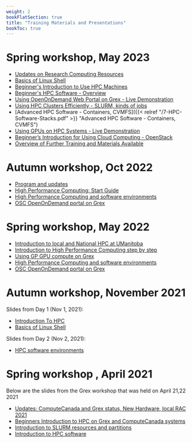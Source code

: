 ```yaml
---
weight: 2
bookFlatSection: true
title: "Training Materials and Presentations"
bookToc: true
---
```


# Spring workshop, May 2023

* [Updates on Research Computing Resources](https://github.com/um-grex/grex-docs/blob/main/static/1-Intro-and-Programme-Spring-2023.pdf)
* [Basics of Linux Shell](https://github.com/um-grex/grex-docs/blob/main/static/2-Linux-Shell-Basics.pdf)
* [Beginner's Introduction to Use HPC Machines](https://github.com/um-grex/grex-docs/blob/main/static/3-Beginning-With-HPC-Basics.pdf)
* [Beginner's HPC Software - Overview](https://github.com/um-grex/grex-docs/blob/main/static/4-Beginning-With-HPC-Software.pdf)
* [Using OpenOnDemand Web Portal on Grex - Live Demonstration](https://github.com/um-grex/grex-docs/blob/main/static/5-OSC-OnDemand-on-Grex-Spring-2023.pdf)
* [Using HPC Clusters Efficiently - SLURM, kinds of jobs](https://github.com/um-grex/grex-docs/blob/main/static/6-Using-HPC-Clusters-Efficiently.pdf)
* [Advanced HPC Software - Containers, CVMFS]({{< relref "/7-HPC-Software-Stacks.pdf" >}} "Advanced HPC Software - Containers, CVMFS")
* [Using GPUs on HPC Systems - Live Demonstration](https://github.com/um-grex/grex-docs/blob/main/static/8-Using-GPU-nodes-on-Grex-and-DRAC-updates-2023.pdf)
* [Beginner’s Introduction for Using Cloud Computing - OpenStack](https://github.com/um-grex/grex-docs/blob/main/static/9-OpenStack-Community-Cloud-Beginner.pdf)
* [Overview of Further Training and Materials Available](https://github.com/um-grex/grex-docs/blob/main/static/10-HPC-Trainings-and-Documentation.pdf)

# Autumn workshop, Oct 2022

* [Program and updates](https://github.com/um-grex/grex-docs/blob/main/static/Programme-And-Grex-Updates-Autumn2022.pdf)
* [High Performance Computing: Start Guide](https://github.com/um-grex/grex-docs/blob/main/static/Start-Guide-HPC-Grex-Autumn2022.pdf)
* [High Performance Computing and software environments](https://github.com/um-grex/grex-docs/blob/main/static/HPC-Software-Grex-Autumn2022.pdf)
* [OSC OpenOnDemand portal on Grex](https://github.com/um-grex/grex-docs/blob/main/static/Using-OpenOndemand-On-Grex-Autumn2022.pdf)


# Spring workshop, May 2022

* [Introduction to local and National HPC at UManitoba](https://github.com/um-grex/grex-docs/blob/main/static/Intro-Program-Spring2022.pdf)
* [Introduction to High Performance Computing step by step](https://github.com/um-grex/grex-docs/blob/main/static/HPC-Step-by-Step-Grex-Spring2022.pdf)
* [Using GP GPU compute on Grex](https://github.com/um-grex/grex-docs/blob/main/static/Using-GPU-Nodes-Grex-Spring2022.pdf)
* [High Performance Computing and software environments](https://github.com/um-grex/grex-docs/blob/main/static/HPC-Soft-Env-Grex-Spring2022.pdf)
* [OSC OpenOnDemand portal on Grex](https://github.com/um-grex/grex-docs/blob/main/static/OpenOndemand-Grex-Spring2022.pdf)

# Autumn workshop, November 2021

Slides from Day 1 (Nov 1, 2021):

 * [Introduction To HPC](https://github.com/um-grex/grex-docs/blob/main/static/Introduction-to-HPC-Basics.pdf)
 * [Basics of Linux Shell](https://github.com/um-grex/grex-docs/blob/main/static/Linux_shell_basics_2021-2.pdf)
 
Slides from Day 2 (Nov 2, 2021):
 * [HPC software environments](https://github.com/um-grex/grex-docs/blob/main/static/Introduction-HPC-Software-Grex.pdf)

# Spring workshop , April 2021

Below are the slides from the Grex workshop that was held on April 21,22 2021

 * [Updates: ComputeCanada and Grex status, New Hardware, local RAC 2021](https://github.com/um-grex/grex-docs/blob/main/static/Grex-Updates-Spring2021.pdf)
 * [Beginners Introduction to HPC on Grex and ComputeCanada systems](https://github.com/um-grex/grex-docs/blob/main/static/Introduction-to-HPC-2021.pdf)
 * [Introduction to SLURM resources and partitions](https://github.com/um-grex/grex-docs/blob/main/static/Introduction-SLURM-resources-and-Partitions-2021.pdf)
 * [Introduction to HPC software](https://github.com/um-grex/grex-docs/blob/main/static/Introduction-HPC-Software-2021.pdf)
